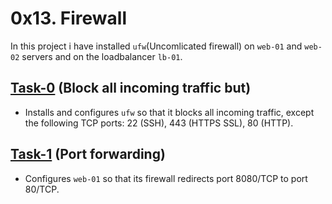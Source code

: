 # 0x13. Firewall

In this project i have installed `ufw`(Uncomlicated firewall) on `web-01` and `web-02` servers and on the loadbalancer `lb-01`.

## [Task-0](./0-block_all_incoming_traffic_but) (Block all incoming traffic but)

- Installs and configures `ufw` so that it blocks all incoming traffic, except the following TCP ports: 22 (SSH), 443 (HTTPS SSL), 80 (HTTP).

## [Task-1](./100-port_forwarding) (Port forwarding)

- Configures `web-01` so that its firewall redirects port 8080/TCP to port 80/TCP.

